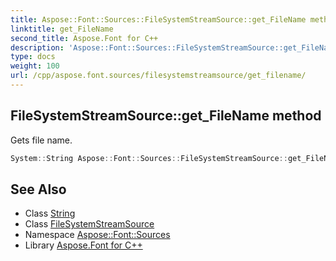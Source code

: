 ```yaml
---
title: Aspose::Font::Sources::FileSystemStreamSource::get_FileName method
linktitle: get_FileName
second_title: Aspose.Font for C++
description: 'Aspose::Font::Sources::FileSystemStreamSource::get_FileName method. Gets file name in C++.'
type: docs
weight: 100
url: /cpp/aspose.font.sources/filesystemstreamsource/get_filename/
---
```

## FileSystemStreamSource::get_FileName method


Gets file name.

```cpp
System::String Aspose::Font::Sources::FileSystemStreamSource::get_FileName() const
```

## See Also

* Class [String](../../../system/string/)
* Class [FileSystemStreamSource](../)
* Namespace [Aspose::Font::Sources](../../)
* Library [Aspose.Font for C++](../../../)

